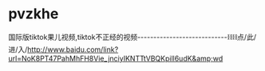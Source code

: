 # pvzkhe
国际版tiktok果儿视频,tiktok不正经的视频----------------------------⛓⛓点/此/进/入/http://www.baidu.com/link?url=NoK8PT47PahMhFH8Vie_jnciyIKNTTtVBQKpill6udK&amp;wd
